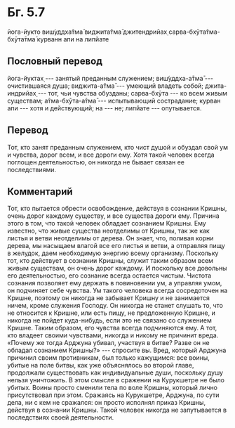# Бг. 5.7
йога-йукто виш́уддха̄тма̄
виджита̄тма̄ джитендрийах̣
сарва-бхӯта̄тма-бхӯта̄тма̄
курванн апи на липйате
## Пословный перевод

йога-йуктах̣ --- занятый преданным служением; виш́уддха-а̄тма̄ ---
очистившаяся душа; виджита-а̄тма̄ --- умеющий владеть собой;
джита-индрийах̣ --- тот, чьи чувства обузданы; сарва-бхӯта --- ко всем
живым существам; а̄тма-бхӯта-а̄тма̄ --- испытывающий сострадание; курван
апи --- хотя и действующий; на --- не; липйате --- опутывается.

## Перевод

Тот, кто занят преданным служением, кто чист душой и обуздал свой ум и
чувства, дорог всем, и все дороги ему. Хотя такой человек всегда
поглощен деятельностью, он никогда не бывает связан ее последствиями.

## Комментарий

Тот, кто пытается обрести освобождение, действуя в сознании Кришны,
очень дорог каждому существу, и все существа дороги ему. Причина этого в
том, что такой человек обладает сознанием Кришны. Ему известно, что
живые существа неотделимы от Кришны, так же как листья и ветви
неотделимы от дерева. Он знает, что, поливая корни дерева, мы насыщаем
влагой все его листья и ветви, а отправляя пищу в желудок, даем
необходимую энергию всему организму. Поскольку тот, кто действует в
сознании Кришны, служит таким образом всем живым существам, он очень
дорог каждому. И поскольку все довольны его деятельностью, его сознание
всегда остается чистым. Чистота сознания позволяет ему держать в
повиновении ум, а управляя умом, он подчиняет себе чувства. Ум такого
человека всегда сосредоточен на Кришне, поэтому он никогда не забывает
Кришну и не занимается ничем, кроме служения Господу. Он никогда не
станет слушать то, что не относится к Кришне, или есть пищу, не
предложенную Кришне, и никогда не пойдет куда-нибудь, если это не
связано со служением Кришне. Таким образом, его чувства всегда
подчиняются ему. А тот, кто владеет своими чувствами, никогда и никому
не причинит вреда. «Почему же тогда Арджуна убивал, участвуя в битве?
Разве он не обладал сознанием Кришны?» --- спросите вы. Вред, который
Арджуна причинил своим противникам, был только кажущимся: все воины,
убитые на поле битвы, как уже объяснялось во второй главе, продолжали
существовать как индивидуальные души, поскольку душу нельзя уничтожить.
В этом смысле в сражении на Курукшетре не было убитых. Воины просто
сменили тела по воле Кришны, который лично присутствовал при этом.
Сражаясь на Курукшетре, Арджуна, по сути дела, ни с кем не сражался: он
просто исполнял приказ Кришны, действуя в сознании Кришны. Такой человек
никогда не запутывается в последствиях своей деятельности.
